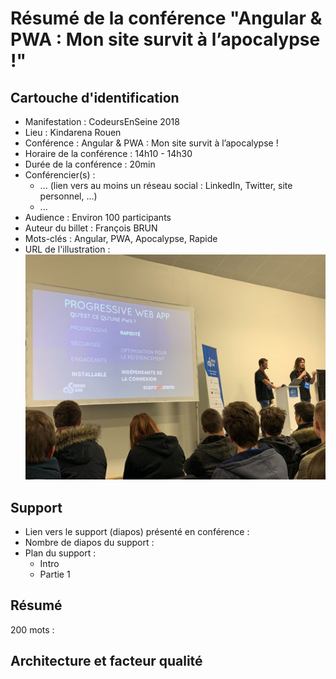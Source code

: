 # Résumé de la conférence "Angular & PWA : Mon site survit à l’apocalypse !"

## Cartouche d'identification

 - Manifestation : CodeursEnSeine 2018
 - Lieu : Kindarena Rouen
 - Conférence : Angular & PWA : Mon site survit à l’apocalypse !
 - Horaire de la conférence : 14h10 - 14h30
 - Durée de la conférence : 20min
 - Conférencier(s) :
   - ... (lien vers au moins un réseau social : LinkedIn, Twitter, site personnel, ...)
   - ...
 - Audience : Environ 100 participants
 - Auteur du billet : François BRUN
 - Mots-clés : Angular, PWA, Apocalypse, Rapide
 - URL de l'illustration : ![Mettre votre image, Photo by Oscar Keys on Unsplash](confPWA-image.jpg)

## Support
 - Lien vers le support (diapos) présenté en conférence : 
 - Nombre de diapos du support :
 - Plan du support :
   - Intro
   - Partie 1

## Résumé
200 mots :



## Architecture et facteur qualité
